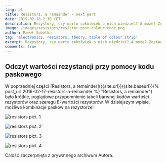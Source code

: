 ```yaml
---
lang: pl
title: Resistors, a remainder - next part
date: 2019-02-18 2:30 CET 
description: Rezystory, czy warto cokolwiek o nich wiedzieć? A może? Zostawić to profesjonalistom! W publikacji, przepis jak odczytać wartość rezystora na podstawie barw! 
image: /images/resistors/resistor-post-colour-code.png
author: Paweł Sobótka
tag: 'electronics, resistors, theory, table of colour strip'
excerpt: Rezystory, czy warto cokolwiek o nich wiedzieć? A może? Zostawić to profesjonalistom! W publikacji, jak odczytać wartość rezystora na podstawie barw! 
comments: true
---
```


## Odczyt wartości rezystancji przy pomocy kodu paskowego

W poprzedniej części [Resistors, a remainder]({{site.url}}{{site.baseurl}}{% post_url 2019-02-17-resistors-a-remainder %} "Resistors, a remainder") było krótkie, poglądowe przypomnienie tabeli barwnej kodów wartości rezystorów oraz szeregu E-wartości rezystorów. W dzisiejszym wpisie, możliwe kombinacje pasków na rezystorze!

![resistors pict. 1]({{site.url}}{{site.baseurl}}/images/resistors/resistor-1.png "Kod barwny na rezystorze, trzy paski barwne ")

![resistors pict. 2]({{site.url}}{{site.baseurl}}/images/resistors/resistor-2.png "Kod barwny na rezystorze, cztery paski barwne")

![resistors pict. 3]({{site.url}}{{site.baseurl}}/images/resistors/resistor-3.png "Kod barwny na rezystorze, pięć pasków barwnych")

![resistors pict. 4]({{site.url}}{{site.baseurl}}/images/resistors/resistor-4.png "Kod barwny na rezystorze, sześć pasków barwnych")


Całość zaczerpnięta z prywatnego archiwum Autora.


